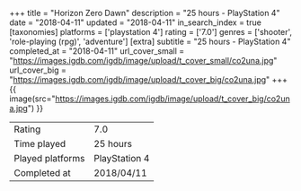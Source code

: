 +++
title = "Horizon Zero Dawn"
description = "25 hours - PlayStation 4"
date = "2018-04-11"
updated = "2018-04-11"
in_search_index = true
[taxonomies]
platforms = ['playstation 4']
rating = ['7.0']
genres = ['shooter', 'role-playing (rpg)', 'adventure']
[extra]
subtitle = "25 hours - PlayStation 4"
completed_at = "2018-04-11"
url_cover_small = "https://images.igdb.com/igdb/image/upload/t_cover_small/co2una.jpg"
url_cover_big = "https://images.igdb.com/igdb/image/upload/t_cover_big/co2una.jpg"
+++
{{ image(src="https://images.igdb.com/igdb/image/upload/t_cover_big/co2una.jpg") }}

|              |            |
| ------------ | ---------- |
| Rating       | 7.0 |
| Time played  | 25 hours |
| Played platforms    | PlayStation 4 |
| Completed at | 2018/04/11 |


